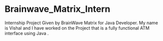 # Brainwave_Matrix_Intern
Internship Project Given by BrainWave Matrix for Java Developer.
 My name is Vishal and I have worked on the Project that is a fully functional ATM interface using Java .
